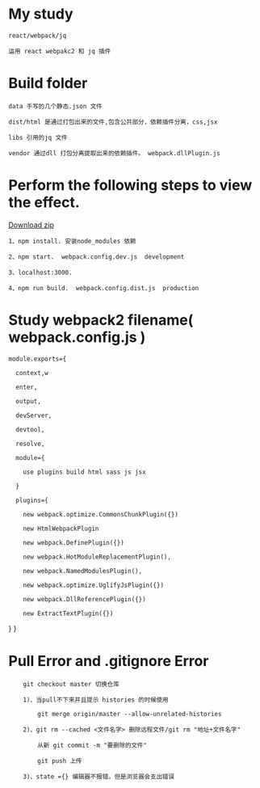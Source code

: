 # My study
    react/webpack/jq

    运用 react webpakc2 和 jq 插件
# Build folder
    data 手写的几个静态.json 文件

    dist/html 是通过打包出来的文件,包含公共部分，依赖插件分离，css,jsx

    libs 引用的jq 文件

    vendor 通过dll 打包分离提取出来的依赖插件。 webpack.dllPlugin.js

# Perform the following steps to view the effect.
[ Download zip ](https://github.com/ziyu-93/react-webpack-jq/archive/master.zip "悬停显示")

    1、npm install. 安装node_modules 依赖

    2、npm start.  webpack.config.dev.js  development

    3、localhost:3000.

    4、npm run build.  webpack.config.dist.js  production

# Study webpack2 filename( webpack.config.js )
    module.exports={

      context,w

      enter,

      output,

      devServer,

      devtool,

      resolve,

      module={

        use plugins build html sass js jsx

      }

      plugins={

        new webpack.optimize.CommonsChunkPlugin({})

        new HtmlWebpackPlugin

        new webpack.DefinePlugin({})

        new webpack.HotModuleReplacementPlugin(),

        new webpack.NamedModulesPlugin(),

        new webpack.optimize.UglifyJsPlugin({})

        new webpack.DllReferencePlugin({})

        new ExtractTextPlugin({})

  }
}

# Pull Error and .gitignore Error
```
    git checkout master 切换仓库

    1)、当pull不下来并且提示 histories 的时候使用

        git merge origin/master --allow-unrelated-histories

    2)、git rm --cached <文件名字> 删除远程文件/git rm "地址+文件名字"

        从新 git commit -m "要删除的文件"

        git push 上传

    3)、state ={} 编辑器不报错，但是浏览器会支出错误
